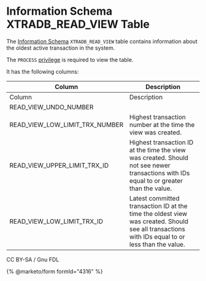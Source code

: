 # Information Schema XTRADB\_READ\_VIEW Table

The [Information Schema](../../) `XTRADB_READ_VIEW` table contains information about the oldest active transaction in the system.

The `PROCESS` [privilege](../../../../../account-management-sql-statements/grant.md) is required to view the table.

It has the following columns:

| Column                              | Description                                                                                                                                    |
| ----------------------------------- | ---------------------------------------------------------------------------------------------------------------------------------------------- |
| Column                              | Description                                                                                                                                    |
| READ\_VIEW\_UNDO\_NUMBER            |                                                                                                                                                |
| READ\_VIEW\_LOW\_LIMIT\_TRX\_NUMBER | Highest transaction number at the time the view was created.                                                                                   |
| READ\_VIEW\_UPPER\_LIMIT\_TRX\_ID   | Highest transaction ID at the time the view was created. Should not see newer transactions with IDs equal to or greater than the value.        |
| READ\_VIEW\_LOW\_LIMIT\_TRX\_ID     | Latest committed transaction ID at the time the oldest view was created. Should see all transactions with IDs equal to or less than the value. |

CC BY-SA / Gnu FDL

{% @marketo/form formId="4316" %}
